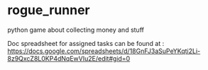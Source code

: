 # rogue_runner
python game about collecting money and stuff

Doc spreadsheet for assigned tasks can be found at :
https://docs.google.com/spreadsheets/d/18GnFJ3aSuPeYKqti2Li-8z9QxcZ8L0KP4dNqEwVIu2E/edit#gid=0
